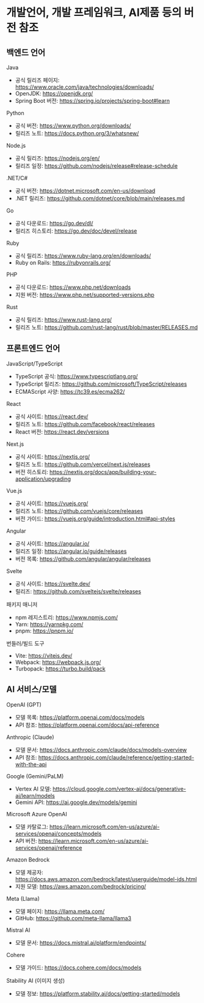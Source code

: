 # 개발언어, 개발 프레임워크, AI제품 등의 버전 참조

## 백엔드 언어
Java
- 공식 릴리즈 페이지: https://www.oracle.com/java/technologies/downloads/
- OpenJDK: https://openjdk.org/
- Spring Boot 버전: https://spring.io/projects/spring-boot#learn

Python
- 공식 버전: https://www.python.org/downloads/
- 릴리즈 노트: https://docs.python.org/3/whatsnew/

Node.js
- 공식 릴리즈: https://nodejs.org/en/
- 릴리즈 일정: https://github.com/nodejs/release#release-schedule

.NET/C#
- 공식 버전: https://dotnet.microsoft.com/en-us/download
- .NET 릴리즈: https://github.com/dotnet/core/blob/main/releases.md

Go
- 공식 다운로드: https://go.dev/dl/
- 릴리즈 히스토리: https://go.dev/doc/devel/release

Ruby
- 공식 릴리즈: https://www.ruby-lang.org/en/downloads/
- Ruby on Rails: https://rubyonrails.org/

PHP
- 공식 다운로드: https://www.php.net/downloads
- 지원 버전: https://www.php.net/supported-versions.php

Rust
- 공식 릴리즈: https://www.rust-lang.org/
- 릴리즈 노트: https://github.com/rust-lang/rust/blob/master/RELEASES.md

## 프론트엔드 언어
JavaScript/TypeScript
- TypeScript 공식: https://www.typescriptlang.org/
- TypeScript 릴리즈: https://github.com/microsoft/TypeScript/releases
- ECMAScript 사양: https://tc39.es/ecma262/

React
- 공식 사이트: https://react.dev/
- 릴리즈 노트: https://github.com/facebook/react/releases
- React 버전: https://react.dev/versions

Next.js
- 공식 사이트: https://nextjs.org/
- 릴리즈 노트: https://github.com/vercel/next.js/releases
- 버전 히스토리: https://nextjs.org/docs/app/building-your-application/upgrading

Vue.js
- 공식 사이트: https://vuejs.org/
- 릴리즈 노트: https://github.com/vuejs/core/releases
- 버전 가이드: https://vuejs.org/guide/introduction.html#api-styles

Angular
- 공식 사이트: https://angular.io/
- 릴리즈 일정: https://angular.io/guide/releases
- 버전 목록: https://github.com/angular/angular/releases

Svelte
- 공식 사이트: https://svelte.dev/
- 릴리즈: https://github.com/sveltejs/svelte/releases

패키지 매니저
- npm 레지스트리: https://www.npmjs.com/
- Yarn: https://yarnpkg.com/
- pnpm: https://pnpm.io/

번들러/빌드 도구
- Vite: https://vitejs.dev/
- Webpack: https://webpack.js.org/
- Turbopack: https://turbo.build/pack

## AI 서비스/모델
OpenAI (GPT)
- 모델 목록: https://platform.openai.com/docs/models
- API 참조: https://platform.openai.com/docs/api-reference

Anthropic (Claude)
- 모델 문서: https://docs.anthropic.com/claude/docs/models-overview
- API 참조: https://docs.anthropic.com/claude/reference/getting-started-with-the-api

Google (Gemini/PaLM)
- Vertex AI 모델: https://cloud.google.com/vertex-ai/docs/generative-ai/learn/models
- Gemini API: https://ai.google.dev/models/gemini

Microsoft Azure OpenAI
- 모델 카탈로그: https://learn.microsoft.com/en-us/azure/ai-services/openai/concepts/models
- API 버전: https://learn.microsoft.com/en-us/azure/ai-services/openai/reference

Amazon Bedrock
- 모델 제공자: https://docs.aws.amazon.com/bedrock/latest/userguide/model-ids.html
- 지원 모델: https://aws.amazon.com/bedrock/pricing/

Meta (Llama)
- 모델 페이지: https://llama.meta.com/
- GitHub: https://github.com/meta-llama/llama3

Mistral AI
- 모델 문서: https://docs.mistral.ai/platform/endpoints/

Cohere
- 모델 가이드: https://docs.cohere.com/docs/models

Stability AI (이미지 생성)
- 모델 정보: https://platform.stability.ai/docs/getting-started/models

